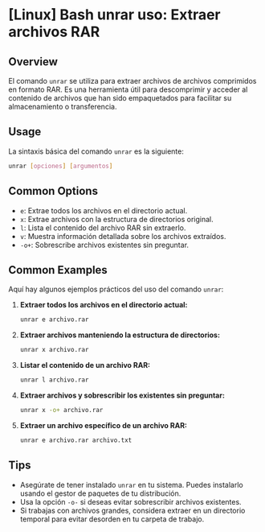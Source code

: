 # [Linux] Bash unrar uso: Extraer archivos RAR

## Overview
El comando `unrar` se utiliza para extraer archivos de archivos comprimidos en formato RAR. Es una herramienta útil para descomprimir y acceder al contenido de archivos que han sido empaquetados para facilitar su almacenamiento o transferencia.

## Usage
La sintaxis básica del comando `unrar` es la siguiente:

```bash
unrar [opciones] [argumentos]
```

## Common Options
- `e`: Extrae todos los archivos en el directorio actual.
- `x`: Extrae archivos con la estructura de directorios original.
- `l`: Lista el contenido del archivo RAR sin extraerlo.
- `v`: Muestra información detallada sobre los archivos extraídos.
- `-o+`: Sobrescribe archivos existentes sin preguntar.

## Common Examples
Aquí hay algunos ejemplos prácticos del uso del comando `unrar`:

1. **Extraer todos los archivos en el directorio actual:**
   ```bash
   unrar e archivo.rar
   ```

2. **Extraer archivos manteniendo la estructura de directorios:**
   ```bash
   unrar x archivo.rar
   ```

3. **Listar el contenido de un archivo RAR:**
   ```bash
   unrar l archivo.rar
   ```

4. **Extraer archivos y sobrescribir los existentes sin preguntar:**
   ```bash
   unrar x -o+ archivo.rar
   ```

5. **Extraer un archivo específico de un archivo RAR:**
   ```bash
   unrar e archivo.rar archivo.txt
   ```

## Tips
- Asegúrate de tener instalado `unrar` en tu sistema. Puedes instalarlo usando el gestor de paquetes de tu distribución.
- Usa la opción `-o-` si deseas evitar sobrescribir archivos existentes.
- Si trabajas con archivos grandes, considera extraer en un directorio temporal para evitar desorden en tu carpeta de trabajo.